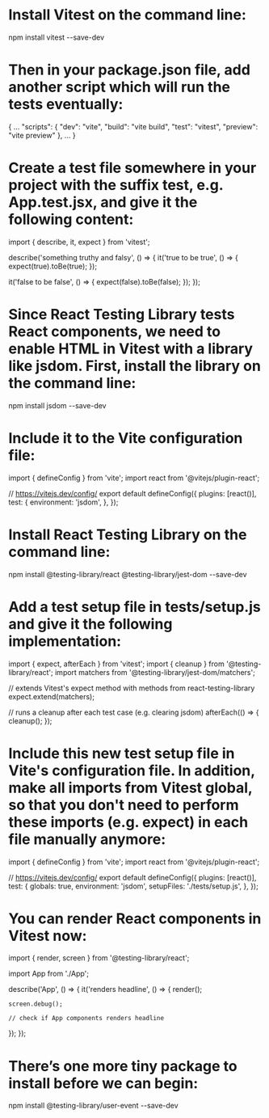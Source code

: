 # Install Vitest on the command line:

npm install vitest --save-dev

# Then in your package.json file, add another script which will run the tests eventually:

{
...
"scripts": {
"dev": "vite",
"build": "vite build",
"test": "vitest",
"preview": "vite preview"
},
...
}

# Create a test file somewhere in your project with the suffix test, e.g. App.test.jsx, and give it the following content:

import { describe, it, expect } from 'vitest';

describe('something truthy and falsy', () => {
it('true to be true', () => {
expect(true).toBe(true);
});

it('false to be false', () => {
expect(false).toBe(false);
});
});

# Since React Testing Library tests React components, we need to enable HTML in Vitest with a library like jsdom. First, install the library on the command line:

npm install jsdom --save-dev

# Include it to the Vite configuration file:

import { defineConfig } from 'vite';
import react from '@vitejs/plugin-react';

// https://vitejs.dev/config/
export default defineConfig({
plugins: [react()],
test: {
environment: 'jsdom',
},
});

# Install React Testing Library on the command line:

npm install @testing-library/react @testing-library/jest-dom --save-dev

# Add a test setup file in tests/setup.js and give it the following implementation:

import { expect, afterEach } from 'vitest';
import { cleanup } from '@testing-library/react';
import matchers from '@testing-library/jest-dom/matchers';

// extends Vitest's expect method with methods from react-testing-library
expect.extend(matchers);

// runs a cleanup after each test case (e.g. clearing jsdom)
afterEach(() => {
cleanup();
});

# Include this new test setup file in Vite's configuration file. In addition, make all imports from Vitest global, so that you don't need to perform these imports (e.g. expect) in each file manually anymore:

import { defineConfig } from 'vite';
import react from '@vitejs/plugin-react';

// https://vitejs.dev/config/
export default defineConfig({
plugins: [react()],
test: {
globals: true,
environment: 'jsdom',
setupFiles: './tests/setup.js',
},
});

# You can render React components in Vitest now:

import { render, screen } from '@testing-library/react';

import App from './App';

describe('App', () => {
it('renders headline', () => {
render(<App title="React" />);

    screen.debug();

    // check if App components renders headline

});
});

# There’s one more tiny package to install before we can begin:

npm install @testing-library/user-event --save-dev

